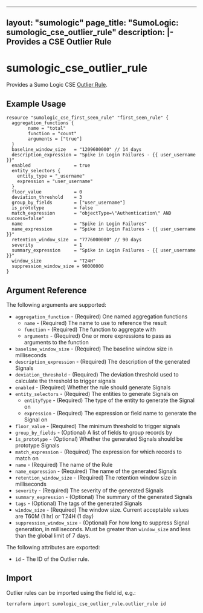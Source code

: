 ___
layout: "sumologic"
page_title: "SumoLogic: sumologic_cse_outlier_rule"
description: |-
  Provides a CSE Outlier Rule
---

# sumologic_cse_outlier_rule
Provides a Sumo Logic CSE [Outlier Rule](https://help.sumologic.com/docs/cse/rules/write-outlier-rule/).

## Example Usage
```hcl
resource "sumologic_cse_first_seen_rule" "first_seen_rule" {
  aggregation_functions {
  		name = "total"
  		function = "count"
  		arguments = ["true"]
  }
  baseline_window_size   = "1209600000" // 14 days
  description_expression = "Spike in Login Failures - {{ user_username }}"
  enabled                = true
  entity_selectors {
    entity_type = "_username"
    expression = "user_username"
  }
  floor_value            = 0
  deviation_threshold    = 3
  group_by_fields        = ["user_username"]
  is_prototype           = false
  match_expression       = "objectType=\"Authentication\" AND success=false"
  name                   = "Spike in Login Failures"
  name_expression        = "Spike in Login Failures - {{ user_username }}"
  retention_window_size  = "7776000000" // 90 days
  severity               = 1
  summary_expression     = "Spike in Login Failures - {{ user_username }}"
  window_size            = "T24H"
  suppression_window_size = 90000000
}
```
## Argument Reference

The following arguments are supported:

- `aggregation_function` - (Required) One named aggregation functions
  + `name` - (Required) The name to use to reference the result
  + `function` - (Required) The function to aggregate with
  + `arguments` - (Required) One or more expressions to pass as arguments to the function
- `baseline_window_size` - (Required) The baseline window size in milliseconds
- `description_expression` - (Required) The description of the generated Signals
- `deviation_threshold` - (Required) The deviation threshold used to calculate the threshold to trigger signals
- `enabled` - (Required) Whether the rule should generate Signals
- `entity_selectors` - (Required) The entities to generate Signals on
  + `entityType` - (Required) The type of the entity to generate the Signal on
  + `expression` - (Required) The expression or field name to generate the Signal on
- `floor_value` - (Required) The minimum threshold to trigger signals
- `group_by_fields` - (Optional) A list of fields to group records by
- `is_prototype` - (Optional) Whether the generated Signals should be prototype Signals
- `match_expression` - (Required) The expression for which records to match on
- `name` - (Required) The name of the Rule
- `name_expression` - (Required) The name of the generated Signals
- `retention_window_size` - (Required) The retention window size in milliseconds
- `severity` - (Required) The severity of the generated Signals
- `summary_expression` - (Optional) The summary of the generated Signals
- `tags` - (Optional) The tags of the generated Signals
- `window_size` - (Required) The window size. Current acceptable values are T60M (1 hr) or  T24H (1 day)
- `suppression_window_size` - (Optional) For how long to suppress Signal generation, in milliseconds. Must be greater than `window_size` and less than the global limit of 7 days.

The following attributes are exported:

- `id` - The ID of the Outlier rule.

## Import

Outlier rules can be imported using the field id, e.g.:
```hcl
terraform import sumologic_cse_outlier_rule.outlier_rule id
```